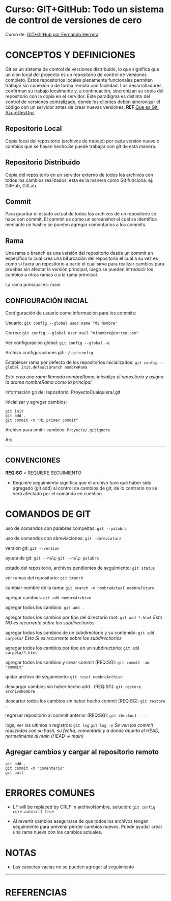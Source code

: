 # Curso: GIT+GitHub: Todo un sistema de control de versiones de cero
Curso de: [GIT+GitHub por Fernando Herrera](https://www.udemy.com/course/git-github/)


# CONCEPTOS Y DEFINICIONES

Git es un sistema de control de versiones distribuido, lo que significa que un clon local del proyecto es un repositorio de control de versiones completo. Estos repositorios locales plenamente funcionales permiten trabajar sin conexión o de forma remota con facilidad. Los desarrolladores confirman su trabajo localmente y, a continuación, sincronizan su copia del repositorio con la copia en el servidor. Este paradigma es distinto del control de versiones centralizado, donde los clientes deben sincronizar el código con un servidor antes de crear nuevas versiones. 
**REF** [Que es Git: AzureDevOps](https://learn.microsoft.com/es-es/devops/develop/git/what-is-git)


## Repositorio Local
Copia local del repositorio (archivos de trabajo) por cada version nueva o cambios que se hayan hecho.Se puede trabajar con git de esta manera.

## Repositorio Distribuido
Copia del repositorio en un servidor externo de todos los archivos con todos los cambios realizados, esta es la manera como Git funciona. ej: GitHub, GitLab.

## Commit
Para guardar el estado actual de todos los archivos de un repositorio se hace con commit. El commit es como un screenshot el cual se identifica mediante un hash y se pueden agregar comentarios a los commits.

## Rama
Una rama o branch es una versión del repositorio desde un commit en especifico lo cual crea una bifurcación del repositorio el cual a su vez es como si fuera un repositorio a parte el cual sirve para realizar cambios para pruebas sin afectar la versión principal, luego se pueden introducir los cambios a otras ramas o a la rama principal.

La rama principal es: main

## CONFIGURACIÓN INICIAL

Configuración de usuario como información para los commits:

Usuario:
`git config --global user.name "Mi Nombre"`

Correo:
`git config --global user.mail "minombre@correo.com"`

Ver configuración global: 
`git config --global -e`

Archivo configuraciones git:
`~/.gitconfig`

Establecer rama por defecto de los repositorios inicializados: 
`git config --global init.defaultBranch nombreRama`

*Esto crea una rama llamada nombreRama, inicializa el repositorio y asigna la arama nombreRama como la principal.*

Información git del repositorio:
ProyectoCualquiera/.git

Inicializar y agregar cambios: 
```
git init
git add .
git commit -m "Mi primer commit"
```

Archivo para omitir cambios:
`Proyecto/.gitignore`

Arc

***

## CONVENCIONES

**REQ:SG** = REQUIERE SEGUIMIENTO

- Requiere seguimiento significa que el archivo tuvo que haber sido agregado (git add) al control de cambios de git, de lo contrario no se verá afectado por el comando en cuestion.

# COMANDOS DE GIT

uso de comandos con palabras compeltas:
`git --palabra`

uso de comandos con abreviaciones:
`git -abreviatura`

version git:
`git --version`

ayuda de git:
`git --help`
`git --help palabra`

estado del repositorio, archivos pendientes de seguimiento:
`git status`

ver ramas del repositorio:
`git branch`

cambiar nombre de la rama:
`git branch -m nombreActual nombreFuturo`

agregar cambios:
`git add nombreArchivo`

agregar todos los cambios:
`git add .`

agregar todos los cambios por tipo del directorio root:
`git add *.html`
*Esto NO es recurrente sobre los subdirectiorios*

agregar todos los cambios de un subdirectorio y su contenido:
`git add carpeta/`
*Esto SI es recurrente sobre los subdirectiorios*

agregar todos los cambios por tipo en un subdirectorio:
`git add carpeta/*.html`

agregar todos los cambios y crear commit (REQ:SG):
`git commit -am "commit"`

quitar archivo de seguimiento:
`git reset nombreArchivo`

descargar cambios sin haber hecho add . (REQ:SG):
`git restore archivoNombre`

descartar todos los cambios sin haber hecho commit (REQ:SG):
`git restore .`

regresar repositorio al commit anterior (REQ:SG):
`git checkout -- .`


logs, ver los ultimos n registros: 
`git log`
`git log -n`
*Se ven los commit realizados con su hash, su fecha, comentario y a donde apunta el HEAD, normelmente al main (HEAD -> main)*




## Agregar cambios y cargar al repositorio remoto

```
git add .
git commit -m "comentario"
git pull
```


# ERRORES COMUNES

- LF will be replaced by CRLF in archivoNombre, solución:
`git config core.autocrlf true`

- Al revertir cambios asegurarse de que todos los archivos tengan seguimiento para prevenir perder cambios nuevos. Puede ayudar crear una rama nueva con los cambios actuales.

# NOTAS
- Las carpetas vacias no se pueden agregar al seguimiento

***
# REFERENCIAS


